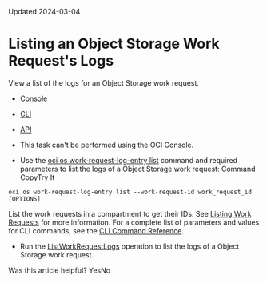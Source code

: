 Updated 2024-03-04
# Listing an Object Storage Work Request's Logs
View a list of the logs for an Object Storage work request.
  * [Console](https://docs.oracle.com/en-us/iaas/Content/Object/Tasks/list-work-request-log-entry.htm)
  * [CLI](https://docs.oracle.com/en-us/iaas/Content/Object/Tasks/list-work-request-log-entry.htm)
  * [API](https://docs.oracle.com/en-us/iaas/Content/Object/Tasks/list-work-request-log-entry.htm)


  * This task can't be performed using the OCI Console.
  * Use the [oci os work-request-log-entry list](https://docs.oracle.com/iaas/tools/oci-cli/latest/oci_cli_docs/cmdref/os/work-request-log-entry/list.html) command and required parameters to list the logs of a Object Storage work request:
Command
CopyTry It
```
oci os work-request-log-entry list --work-request-id work_request_id [OPTIONS]
```

List the work requests in a compartment to get their IDs. See [Listing Work Requests](https://docs.oracle.com/en-us/iaas/Content/Object/Tasks/list-work-request.htm#top "View a list of the Object Storage work requests in a Oracle Cloud Infrastructure compartment.") for more information.
For a complete list of parameters and values for CLI commands, see the [CLI Command Reference](https://docs.oracle.com/iaas/tools/oci-cli/latest).
  * Run the [ListWorkRequestLogs](https://docs.oracle.com/iaas/api/#/en/workrequests/latest/WorkRequestLogEntry/ListWorkRequestLogs) operation to list the logs of a Object Storage work request.


Was this article helpful?
YesNo

